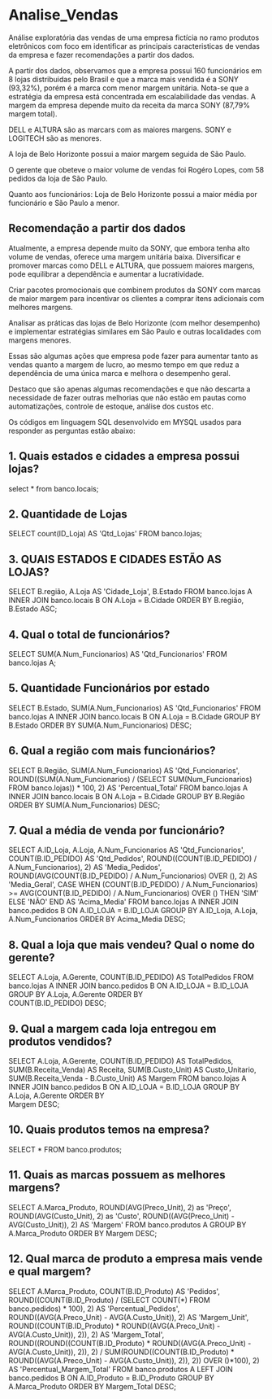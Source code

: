 # Analise_Vendas
Análise exploratória das vendas de uma empresa fictícia no ramo produtos eletrônicos com foco em identificar as principais caracteristicas de vendas da empresa e fazer recomendações a partir dos dados.

A partir dos dados, observamos que a empresa possui 160 funcionários em 8 lojas distribuidas pelo Brasil e que a marca mais vendida é a SONY (93,32%), porém é a marca com menor margem unitária.
Nota-se que a estratégia da empresa está concentrada em escalabilidade das vendas.
A margem da empresa depende muito da receita da marca SONY (87,79% margem total).

DELL e ALTURA são as marcars com as maiores margens.
SONY e LOGITECH são as menores.

A loja de Belo Horizonte possui a maior margem seguida de São Paulo.

O gerente que obeteve o maior volume de vendas foi Rogéro Lopes, com 58 pedidos da loja de São Paulo.

Quanto aos funcionários:
Loja de Belo Horizonte possui a maior média por funcionário e São Paulo a menor.

## Recomendação a partir dos dados

Atualmente, a empresa depende muito da SONY, que embora tenha alto volume de vendas, oferece uma margem unitária baixa. Diversificar e promover marcas como DELL e ALTURA, que possuem maiores margens, pode equilibrar a dependência e aumentar a lucratividade.

Criar pacotes promocionais que combinem produtos da SONY com marcas de maior margem para incentivar os clientes a comprar itens adicionais com melhores margens.

Analisar as práticas das lojas de Belo Horizonte (com melhor desempenho) e implementar estratégias similares em São Paulo e outras localidades com margens menores.

Essas são algumas ações que empresa pode fazer para aumentar tanto as vendas quanto a margem de lucro, ao mesmo tempo em que reduz a dependência de uma única marca e melhora o desempenho geral.

Destaco que são apenas algumas recomendações e que não descarta a necessidade de fazer outras melhorias que não estão em pautas como automatizações, controle de estoque, análise dos custos etc.

Os códigos em linguagem SQL desenvolvido em MYSQL usados para responder as perguntas estão abaixo:

## 1.	Quais estados e cidades a empresa possui lojas?
select * from banco.locais;

## 2. Quantidade de Lojas
SELECT count(ID_Loja) AS 'Qtd_Lojas' FROM banco.lojas;

## 3. QUAIS ESTADOS E CIDADES ESTÃO AS LOJAS?
SELECT B.região, A.Loja AS 'Cidade_Loja', B.Estado
FROM banco.lojas A
INNER JOIN banco.locais B ON A.Loja = B.Cidade
ORDER BY B.região, B.Estado ASC;

## 4. Qual o total de funcionários? 
SELECT SUM(A.Num_Funcionarios) AS 'Qtd_Funcionarios'
FROM banco.lojas A;
## 5. Quantidade Funcionários por estado
SELECT B.Estado, SUM(A.Num_Funcionarios) AS 'Qtd_Funcionarios'
FROM banco.lojas A
INNER JOIN banco.locais B ON A.Loja = B.Cidade
GROUP BY B.Estado
ORDER BY SUM(A.Num_Funcionarios) DESC;


## 6. Qual a região com mais funcionários?
SELECT 
    B.Região, 
    SUM(A.Num_Funcionarios) AS 'Qtd_Funcionarios',
    ROUND((SUM(A.Num_Funcionarios) / (SELECT SUM(Num_Funcionarios) FROM banco.lojas)) * 100, 2) AS 'Percentual_Total'
FROM 
    banco.lojas A
INNER JOIN 
    banco.locais B ON A.Loja = B.Cidade
GROUP BY 
    B.Região
ORDER BY 
    SUM(A.Num_Funcionarios) DESC;

    
## 7. Qual a média de venda por funcionário?
SELECT 
    A.ID_Loja,
    A.Loja,
    A.Num_Funcionarios AS 'Qtd_Funcionarios', 
    COUNT(B.ID_PEDIDO) AS 'Qtd_Pedidos',
    ROUND((COUNT(B.ID_PEDIDO) / A.Num_Funcionarios), 2) AS 'Media_Pedidos',
    ROUND(AVG(COUNT(B.ID_PEDIDO) / A.Num_Funcionarios) OVER (), 2) AS 'Media_Geral',
    CASE 
        WHEN (COUNT(B.ID_PEDIDO) / A.Num_Funcionarios) >= AVG(COUNT(B.ID_PEDIDO) / A.Num_Funcionarios) OVER () 
        THEN 'SIM' 
        ELSE 'NÃO' 
    END AS 'Acima_Media'
FROM 
    banco.lojas A
INNER JOIN 
    banco.pedidos B ON A.ID_LOJA = B.ID_LOJA
GROUP BY 
    A.ID_Loja, A.Loja, A.Num_Funcionarios
ORDER BY Acima_Media DESC;

## 8. Qual a loja que mais vendeu? Qual o nome do gerente?
SELECT 
    A.Loja, A.Gerente, COUNT(B.ID_PEDIDO) AS TotalPedidos
FROM 
    banco.lojas A
INNER JOIN
    banco.pedidos B ON A.ID_LOJA = B.ID_LOJA
GROUP BY
    A.Loja, A.Gerente
ORDER BY     
	COUNT(B.ID_PEDIDO) DESC;


## 9. Qual a margem cada loja entregou em produtos vendidos?
SELECT 
    A.Loja, 
    A.Gerente, 
    COUNT(B.ID_PEDIDO) AS TotalPedidos, 
    SUM(B.Receita_Venda) AS Receita, 
    SUM(B.Custo_Unit) AS Custo_Unitario, 
    SUM(B.Receita_Venda - B.Custo_Unit) AS Margem
FROM
    banco.lojas A
INNER JOIN
    banco.pedidos B ON A.ID_LOJA = B.ID_LOJA
GROUP BY
    A.Loja, A.Gerente
ORDER BY     
    Margem DESC; 
    
## 10. Quais produtos temos na empresa? 
SELECT 
    *
FROM
    banco.produtos;
    
## 11. Quais as marcas possuem as melhores margens?
SELECT 
    A.Marca_Produto,
    ROUND(AVG(Preco_Unit), 2) as 'Preço',
    ROUND(AVG(Custo_Unit), 2) as 'Custo',
    ROUND((AVG(Preco_Unit) - AVG(Custo_Unit)), 2) AS 'Margem'
FROM
    banco.produtos A
GROUP BY 
    A.Marca_Produto
ORDER BY
    Margem DESC;     

## 12. Qual marca de produto a empresa mais vende e qual margem?
SELECT 
    A.Marca_Produto,
    COUNT(B.ID_Produto) AS 'Pedidos',
    ROUND((COUNT(B.ID_Produto) / (SELECT COUNT(*) FROM banco.pedidos) * 100), 2) AS 'Percentual_Pedidos',
    ROUND((AVG(A.Preco_Unit) - AVG(A.Custo_Unit)), 2) AS 'Margem_Unit',
    ROUND((COUNT(B.ID_Produto) * ROUND((AVG(A.Preco_Unit) - AVG(A.Custo_Unit)), 2)), 2) AS 'Margem_Total',
    ROUND((ROUND((COUNT(B.ID_Produto) * ROUND((AVG(A.Preco_Unit) - AVG(A.Custo_Unit)), 2)), 2) / SUM(ROUND((COUNT(B.ID_Produto) * ROUND((AVG(A.Preco_Unit) - AVG(A.Custo_Unit)), 2)), 2)) OVER ()*100), 2) AS 'Percentual_Margem_Total'
FROM
    banco.produtos A
LEFT JOIN
    banco.pedidos B ON A.ID_Produto = B.ID_Produto
GROUP BY 
    A.Marca_Produto
ORDER BY
    Margem_Total DESC;



